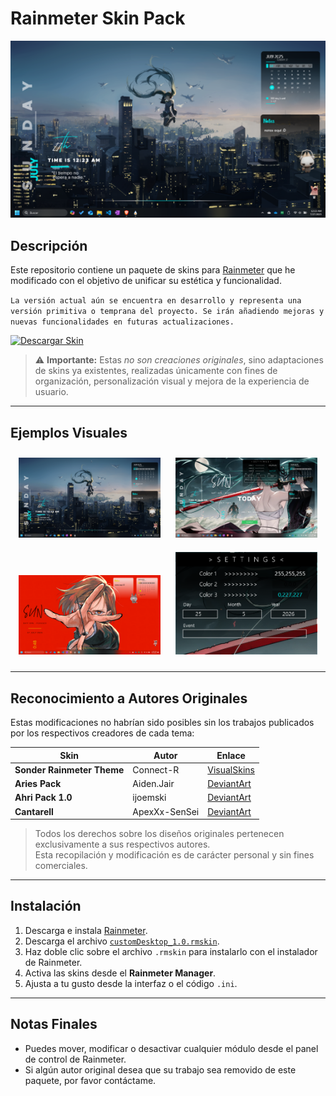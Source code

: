# Rainmeter Skin Pack

![Preview](./Examples/example1.png)

## Descripción

Este repositorio contiene un paquete de skins para [Rainmeter](https://www.rainmeter.net/) que he modificado con el objetivo de unificar su estética y funcionalidad.  
  
`La versión actual aún se encuentra en desarrollo y representa una versión primitiva o temprana del proyecto. Se irán añadiendo mejoras y nuevas funcionalidades en futuras actualizaciones.`
  
[![Descargar Skin](https://img.shields.io/badge/Descargar_la_ultima_versión-00aaff?style=for-the-badge&logo=rainmeter&logoColor=white)](./cutomDesktop1.2.rmskin)

> ⚠️ **Importante:** Estas *no son creaciones originales*, sino adaptaciones de skins ya existentes, realizadas únicamente con fines de organización, personalización visual y mejora de la experiencia de usuario.

---

## Ejemplos Visuales

<div align="center">
  <img src="./Examples/example1.png" alt="Escritorio con skin" width="45%" style="margin: 10px;">
  <img src="./Examples/example2.png" alt="Widgets activos" width="45%" style="margin: 10px;">
  <br>
  <img src="./Examples/example3.png" alt="Interfaz alternativa" width="45%" style="margin: 10px;">
  <img src="./Examples/example4.png" alt="Seccion de settings" width="45%" style="margin: 10px;">
</div>

---

## Reconocimiento a Autores Originales

Estas modificaciones no habrían sido posibles sin los trabajos publicados por los respectivos creadores de cada tema:

| Skin | Autor | Enlace |
|--------|----------|-----------|
| **Sonder Rainmeter Theme** | Connect-R | [VisualSkins](https://visualskins.com/skin/sonder) |
| **Aries Pack** | Aiden.Jair | [DeviantArt](https://www.deviantart.com/aidendrew/art/Aries-Pack-903982509) |
| **Ahri Pack 1.0** | ijoemski | [DeviantArt](https://www.deviantart.com/ijoemski/art/Ahri-Pack-1-0-375008587) |
| **Cantarell** | ApexXx-SenSei | [DeviantArt](https://www.deviantart.com/apexxx-sensei/art/Cantarell-770482237) |

> Todos los derechos sobre los diseños originales pertenecen exclusivamente a sus respectivos autores.  
> Esta recopilación y modificación es de carácter personal y sin fines comerciales.

---

## Instalación

1. Descarga e instala [Rainmeter](https://www.rainmeter.net/).
2. Descarga el archivo [`customDesktop_1.0.rmskin`](./customDesktop_1.0.rmskin).
3. Haz doble clic sobre el archivo `.rmskin` para instalarlo con el instalador de Rainmeter.
4. Activa las skins desde el **Rainmeter Manager**.
5. Ajusta a tu gusto desde la interfaz o el código `.ini`.

---

## Notas Finales

- Puedes mover, modificar o desactivar cualquier módulo desde el panel de control de Rainmeter.
- Si algún autor original desea que su trabajo sea removido de este paquete, por favor contáctame.
